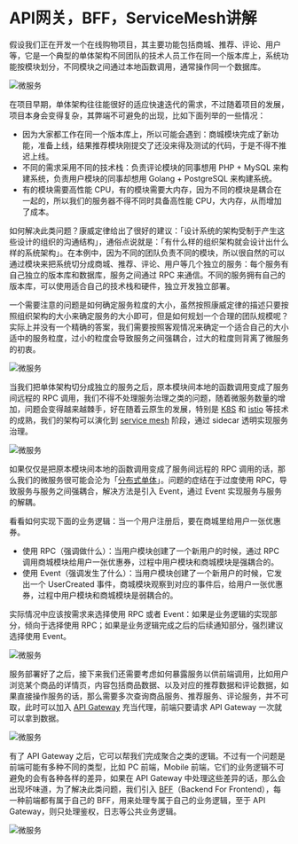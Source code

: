 # API网关，BFF，ServiceMesh讲解



假设我们正在开发一个在线购物项目，其主要功能包括商城、推荐、评论、用户等，它是一个典型的单体架构不同团队的技术人员工作在同一个版本库上，系统功能按模块划分，不同模块之间通过本地函数调用，通常操作同一个数据库。

![微服务](https://picture-1258612855.cos.ap-shanghai.myqcloud.com/20220623145552.png)

在项目早期，单体架构往往能很好的适应快速迭代的需求，不过随着项目的发展，项目本身会变得复杂，其弊端不可避免的出现，比如下面列举的一些情况：

- 因为大家都工作在同一个版本库上，所以可能会遇到：商城模块完成了新功能，准备上线，结果推荐模块刚提交了还没来得及测试的代码，于是不得不推迟上线。
- 不同的需求采用不同的技术栈：负责评论模块的同事想用 PHP + MySQL 来构建系统，负责用户模块的同事却想用 Golang + PostgreSQL 来构建系统。
- 有的模块需要高性能 CPU，有的模块需要大内存，因为不同的模块是耦合在一起的，所以我们的服务器不得不同时具备高性能 CPU，大内存，从而增加了成本。



如何解决此类问题？康威定律给出了很好的建议：「设计系统的架构受制于产生这些设计的组织的沟通结构」，通俗点说就是：「有什么样的组织架构就会设计出什么样的系统架构」。在本例中，因为不同的团队负责不同的模块，所以很自然的可以通过模块来把系统切分成商城、推荐、评论、用户等几个独立的服务：每个服务有自己独立的版本库和数据库，服务之间通过 RPC 来通信。不同的服务拥有自己的版本库，可以使用适合自己的技术栈和硬件，独立开发独立部署。

一个需要注意的问题是如何确定服务粒度的大小，虽然按照康威定律的描述只要按照组织架构的大小来确定服务的大小即可，但是如何规划一个合理的团队规模呢？实际上并没有一个精确的答案，我们需要按照客观情况来确定一个适合自己的大小适中的服务粒度，过小的粒度会导致服务之间强耦合，过大的粒度则背离了微服务的初衷。

![微服务](https://picture-1258612855.cos.ap-shanghai.myqcloud.com/20220623145602.png)

当我们把单体架构切分成独立的服务之后，原本模块间本地的函数调用变成了服务间远程的 RPC 调用，我们不得不处理服务治理之类的问题，随着微服务数量的增加，问题会变得越来越棘手，好在随着云原生的发展，特别是 [K8S](https://link.segmentfault.com/?enc=bUvZb9PIbd9KQGQZgBeTvw%3D%3D.xOCzSaKhskxvSPrkVQWiN77kdg4iYMu%2FflF6HgQthsE%3D) 和 [istio](https://link.segmentfault.com/?enc=d%2B4%2FaLvr7geYeXmjc%2FwSiQ%3D%3D.gkVKJBnP7PBX69OhwVp%2FkyWIDfRz5pgkc6rCEgPMn28%3D) 等技术的成熟，我们的架构可以演化到 [service mesh](https://link.segmentfault.com/?enc=TPvhosyYxEAxNNhSyh6Wng%3D%3D.4wb65y%2FBsvje9NZ7%2BDCiHAaF8ifBppNL2RXZNXV5mNI%3D) 阶段，通过 sidecar 透明实现服务治理。

![微服务](https://picture-1258612855.cos.ap-shanghai.myqcloud.com/20220623145614.png)

如果仅仅是把原本模块间本地的函数调用变成了服务间远程的 RPC 调用的话，那么我们的微服务很可能会沦为「[分布式单体](https://link.segmentfault.com/?enc=9KxQid2gGJncXE9KrY%2FSjw%3D%3D.8ILZVI1azZZ1%2FlChI4qS4nl34uXTbTms0Nl7roH%2FRY3swkMdfCAn9esxgIglBAbQQCegTVops1KMVUC%2FkGipihq4yvCQHuvyxDTqc2k%2F2Kg%3D)」。问题的症结在于过度使用 RPC，导致服务与服务之间强耦合，解决方法是引入 Event，通过 Event 实现服务与服务的解耦。



看看如何实现下面的业务逻辑：当一个用户注册后，要在商城里给用户一张优惠券。

- 使用 RPC（强调做什么）：当用户模块创建了一个新用户的时候，通过 RPC 调用商城模块给用户一张优惠券，过程中用户模块和商城模块是强耦合的。
- 使用 Event（强调发生了什么）：当用户模块创建了一个新用户的时候，它发出一个 UserCreated 事件，商城模块观察到对应的事件后，给用户一张优惠券，过程中用户模块和商城模块是弱耦合的。

实际情况中应该按需求来选择使用 RPC 或者 Event：如果是业务逻辑的实现部分，倾向于选择使用 RPC；如果是业务逻辑完成之后的后续通知部分，强烈建议选择使用 Event。

![微服务](https://picture-1258612855.cos.ap-shanghai.myqcloud.com/20220623145620.png)

服务部署好了之后，接下来我们还需要考虑如何暴露服务以供前端调用，比如用户浏览某个商品的详情页，内容包括商品数据、以及对应的推荐数据和评论数据，如果直接操作服务的话，那么需要多次查询商品服务、推荐服务、评论服务，并不可取，此时可以加入 [API Gateway](https://link.segmentfault.com/?enc=KtWc7crL0P3tidSpcgE9rA%3D%3D.BP56YJhtTZQVrrDw%2B7h8m9onBHMaOzJPOAtxaZ3Xkeh1ll3G3Njeqlea489vtPXHpoZ1wgNcPzC3fiuhPkxyUA%3D%3D) 充当代理，前端只要请求 API Gateway 一次就可以拿到数据。

![微服务](https://picture-1258612855.cos.ap-shanghai.myqcloud.com/20220623145627.png)

有了 API Gateway 之后，它可以帮我们完成聚合之类的逻辑。不过有一个问题是前端可能有多种不同的类型，比如 PC 前端，Mobile 前端，它们的业务逻辑不可避免的会有各种各样的差异，如果在 API Gateway 中处理这些差异的话，那么会出现坏味道，为了解决此类问题，我们引入 [BFF](https://link.segmentfault.com/?enc=8%2FTfCWXi2uPKT1jdfARK8w%3D%3D.K3ljJB8yRHenTbeNVRSCIB2spvL5XJ5nDIs8W%2F7%2FwkaZ3tixnv4gy57kiBfUXi4hYgQSq1jWZQZEtMOyOBqtTg%3D%3D)（Backend For Frontend），每一种前端都有属于自己的 BFF，用来处理专属于自己的业务逻辑，至于 API Gateway，则只处理鉴权，日志等公共业务逻辑。

![微服务](https://picture-1258612855.cos.ap-shanghai.myqcloud.com/20220623145632.png)

